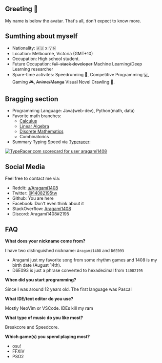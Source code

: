 ## Greeting :wave:
My name is below the avatar. That's all, don't expect to know more. 

## Sumthing about myself
- Nationality: :australia: x :vietnam:
- Location: Melbourne, Victoria (GMT+10)
- Occupation: High school student.
- Future Occupation: ~~full-stack developer~~ Machine Learning/Deep Learning researcher
- Spare-time activites: Speedrunning :medal_sports:, Competitive Programming :computer:, Gaming :video_game:, ~~Anime/Manga~~  Visual Novel Crawling :blue_book:.

## Bragging section
- Programming Language: Java(web-dev), Python(math, data)
- Favorite math branches: 
  - [Calculus](https://www.youtube.com/playlist?list=PLZHQObOWTQDMsr9K-rj53DwVRMYO3t5Yr)
  - [Linear Algebra](https://www.khanacademy.org/math/linear-algebra)
  - [Discrete Mathematics](https://ocw.mit.edu/courses/electrical-engineering-and-computer-science/6-042j-mathematics-for-computer-science-fall-2010/)
  - Combinatorics
- Summary Typing Speed via [Typeracer](https://play.typeracer.com/):

<a href="https://data.typeracer.com/pit/profile?user=aragami1408&ref=badge" target="_top"><img src="https://data.typeracer.com/misc/badge?user=aragami1408" border="0" alt="TypeRacer.com scorecard for user aragami1408"/></a>

## Social Media
Feel free to contact me via:
- Reddit: [u/Aragami1408](https://www.reddit.com/u/Aragami1408)
- Twitter: [@14082195tw](https://www.twitter.com/@14082195tw)
- Github: You are here
- Facebook: Don't even think about it
- StackOverflow: [Aragami1408](https://stackoverflow.com/users/7519376/aragami1408?tab=profile)
- Discord: Aragami1408#2195

## FAQ

**What does your nickname come from?**

I have two distinguished nickname: `Aragami1408` and `D6E093`
- Aragami just my favorite song from some rhythm games and 1408 is my birth date (August 14th).
- D6E093 is just a phrase converted to hexadecimal from `14082195`


**When did you start programming?**

Since I was around 12 years old. The first language was Pascal


**What IDE/text editor do you use?**

Mostly NeoVim or VSCode. IDEs kill my ram


**What type of music do you like most?**

Breakcore and Speedcore.

**Which game(s) you spend playing most?**

- osu!
- FFXIV
- PSO2
